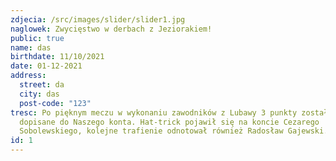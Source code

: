 ```yaml
---
zdjecia: /src/images/slider/slider1.jpg
naglowek: Zwycięstwo w derbach z Jeziorakiem!
public: true
name: das
birthdate: 11/10/2021
date: 01-12-2021
address:
  street: da
  city: das
  post-code: "123"
tresc: Po pięknym meczu w wykonaniu zawodników z Lubawy 3 punkty zostały
  dopisane do Naszego konta. Hat-trick pojawił się na koncie Cezarego
  Sobolewskiego, kolejne trafienie odnotował również Radosław Gajewski.
id: 1
---
```

